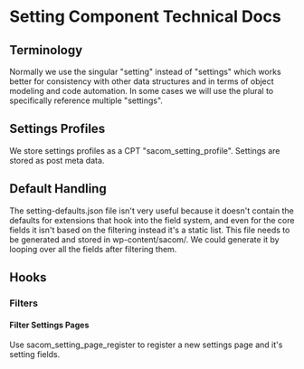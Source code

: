 # Setting Component Technical Docs

## Terminology
Normally we use the singular "setting" instead of "settings" which works better for consistency with other data structures and in terms of object modeling and code automation. In some cases we will use the plural to specifically reference multiple "settings".

## Settings Profiles

We store settings profiles as a CPT "sacom_setting_profile". Settings are stored as post meta data.

## Default Handling

The setting-defaults.json file isn't very useful because it doesn't contain the defaults for extensions that hook into the field system, and even for the core fields it isn't based on the filtering instead it's a static list. This file needs to be generated and stored in wp-content/sacom/. We could generate it by looping over all the fields after filtering them.

## Hooks

### Filters

#### Filter Settings Pages

Use sacom_setting_page_register to register a new settings page and it's setting fields.
